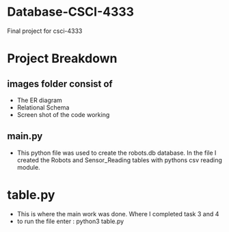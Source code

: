 # Database-CSCI-4333
Final project for csci-4333

# Project Breakdown 

## images folder consist of 
- The ER diagram
- Relational Schema
- Screen shot of the code working

## main.py 
- This python file was used to create the robots.db database. In the file I created the Robots and Sensor_Reading tables with pythons csv reading module.

# table.py 
- This is where the main work was done. Where I completed task 3 and 4
- to run the file enter : python3 table.py

